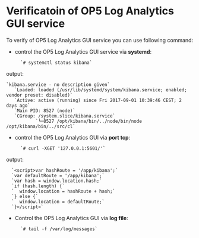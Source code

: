 Verificatoin of OP5 Log Analytics GUI service
=====================================

To verify of OP5 Log Analytics GUI service you can use following command:

- control the OP5 Log Analytics GUI service via **systemd**:

		`# systemctl status kibana`

output:

	`kibana.service - no description given`
	   `Loaded: loaded (/usr/lib/systemd/system/kibana.service; enabled; vendor preset: disabled)`
	   `Active: active (running) since Fri 2017-09-01 10:39:46 CEST; 2 days ago`
	   `Main PID: 8527 (node)`
	   `CGroup: /system.slice/kibana.service`
	           `└─8527 /opt/kibana/bin/../node/bin/node /opt/kibana/bin/../src/cl`

- control the OP5 Log Analytics GUI via **port tcp**:

		`# curl -XGET '127.0.0.1:5601/'`

output:

	  `<script>var hashRoute = '/app/kibana';`
	  `var defaultRoute = '/app/kibana';`
	  `var hash = window.location.hash;`
	  `if (hash.length) {`
	  `  window.location = hashRoute + hash;`
	  `} else {`
	  `  window.location = defaultRoute;`
	  `}</script>`

- Control the OP5 Log Analytics GUI via **log file**:

		`# tail -f /var/log/messages`
